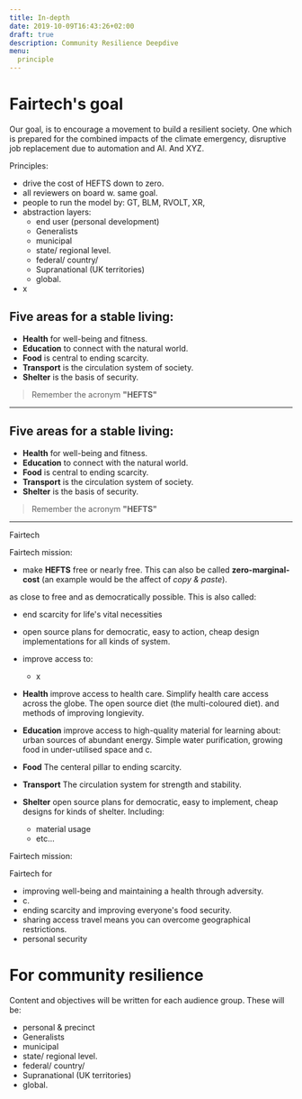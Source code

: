 ```yaml
---
title: In-depth
date: 2019-10-09T16:43:26+02:00
draft: true
description: Community Resilience Deepdive
menu:
  principle
---
```

<!--deep dive-->
<!--weight: -1-->


# Fairtech's goal

Our goal, is to encourage a movement to build a resilient society. One which is prepared for the combined impacts of the climate emergency, disruptive job replacement due to automation and AI. And XYZ.

Principles:
- drive the cost of HEFTS down to zero. 
- all reviewers on board w. same goal. 
- people to run the model by: GT, BLM, RVOLT, XR, 
- abstraction layers:
    - end user (personal development)
    - Generalists
    - municipal 
    - state/ regional level. 
    - federal/ country/ 
    - Supranational (UK territories) 
    - global. 
- x

## Five areas for a stable living:

- **Health** for well-being and <!--community -->fitness.
- **Education** to connect<!-- scientifically--> with the natural world.
- **Food** is central to ending scarcity.
- **Transport** is the circulation system of society.<!--for strength and stability.-->
- **Shelter** is the basis of security.

> Remember the acronym **"HEFTS"**

<hr/>

## Five areas for a stable living:

- **Health** for well-being and <!--community -->fitness.
- **Education** to connect<!-- scientifically--> with the natural world.
- **Food** is central to ending scarcity.
- **Transport** is the circulation system of society.<!--for strength and stability.-->
- **Shelter** is the basis of security.

> Remember the acronym **"HEFTS"**



<hr/>

Fairtech


Fairtech mission:

- make **HEFTS** free or nearly free. This can also be called **zero-marginal-cost** (an example would be the affect of _copy &amp; paste_).


as close to free and as democratically possible. This is also called:
- end scarcity for life's vital necessities
- open source plans for democratic, easy to action, cheap design implementations for all kinds of system.
- improve access to:
	- x

- **Health** improve access to health care. Simplify health care access across the globe. The open source diet (the multi-coloured diet). and methods of improving longievity.
- **Education** improve access to high-quality material for learning about: urban sources of abundant energy. Simple water purification, growing food in under-utilised space and c.
- **Food** The centeral pillar to ending scarcity.
- **Transport** The circulation system for strength and stability.
- **Shelter** open source plans for democratic, easy to implement, cheap designs for kinds of shelter. Including:
	- material usage
	- etc...




Fairtech mission:

Fairtech for

- <!--**Health** --> improving well-being and maintaining a health through adversity.
- <!--**Education** --> c.
- <!--**Food** --> ending scarcity and improving everyone's food security.
- <!--**Transport** --> sharing access travel means you can overcome geographical restrictions.
- <!--**Shelter** --> personal security


# For community resilience





Content and objectives will be written for each audience group. These will be:

- personal & precinct
- Generalists
- municipal
- state/ regional level.
- federal/ country/
- Supranational (UK territories)
- global.

<!--
# The world is better than ever

## Due to technological progress, we're managing energy and resources, without unwanted side-effects.

Today, Nations, Governments and Corporations are asking, how do we approach decarbonisation?

At **PeR** we have made decarbonisation a reality for our community. For over 10 years, we have become conscious of loose measures to help track our progress.

### What is FAIRtech?

#### FAIRtech is a fast way to asses projects.

Do more with less. Measure your capacity to:

* reduce what is scarce, preserve what is important and maintain constraints. Investments in time and attention, are: **Finite**.

* connect, teach and share. Be responsible. Network effects result in powerful waves. What do you need to restrict and: **Amplify**?

* define your priorities. Aim to improve your core idea. Make things as simple as possible, but not simpler. Make it: **Irreducible**.

* Can you gain from disorder? Improvements come from feedback loops whilst you test and iterate. Prove your project is: **Reliable**.

### What is the goal of FAIRtech?

At **PeR** we have humanist values that put people first. This way we can ensure everyone in the community has enough. Our goal is to formalise this model to help share abundance with everyone.

-->